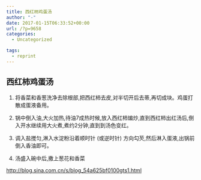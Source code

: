 ```yaml
---
title: 西红柿鸡蛋汤
author: "-"
date: 2017-01-15T06:33:52+00:00
url: /?p=9658
categories:
  - Uncategorized

tags:
  - reprint
---
```

## 西红柿鸡蛋汤
1) 将香菜和香葱洗净去除根部,把西红柿去皮,对半切开后去蒂,再切成块。鸡蛋打散成蛋液备用。

2) 锅中倒入油,大火加热,待油7成热时候,放入西红柿煸炒,直到西红柿出红汤后,倒入开水继续用大火煮,煮约2分钟,直到到汤色变红。

3) 调入盐搅匀,淋入水淀粉沿着顺时针 (或逆时针) 方向勾芡,然后淋入蛋液,出锅前倒入香油即可。

4) 汤盛入碗中后,撒上葱花和香菜


http://blog.sina.com.cn/s/blog_54a625bf0100gts1.html
